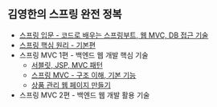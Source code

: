 ## 김영한의 스프링 완전 정복

- [스프링 입문 - 코드로 배우는 스프링부트, 웹 MVC, DB 접근 기술](https://github.com/dlrbdjs/Soupring/tree/main/hello-spring)
- [스프링 핵심 원리 - 기본편](https://github.com/dlrbdjs/Soupring/tree/main/core-spring)
- 스프링 MVC 1편 - 백엔드 웹 개발 핵심 기술
  - [서블릿, JSP, MVC 패턴](https://github.com/dlrbdjs/Soupring/tree/main/servlet)
  - [스프링 MVC - 구조 이해, 기본 기능](https://github.com/dlrbdjs/Soupring/tree/main/springmvc)
  - [상품 관리 웹 페이지 만들기](https://github.com/dlrbdjs/Soupring/tree/main/item-service)
- 스프링 MVC 2편 - 백엔드 웹 개발 활용 기술
